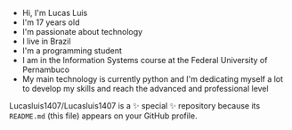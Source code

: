 - Hi, I'm Lucas Luis
- I'm 17 years old
- I'm passionate about technology
- I live in Brazil
- I'm a programming student
- I am in the Information Systems course at the Federal University of Pernambuco
- My main technology is currently python and I'm dedicating myself a lot to develop my skills and reach the advanced and professional level

Lucasluis1407/Lucasluis1407 is a ✨ special ✨ repository because its `README.md` (this file) appears on your GitHub profile.

